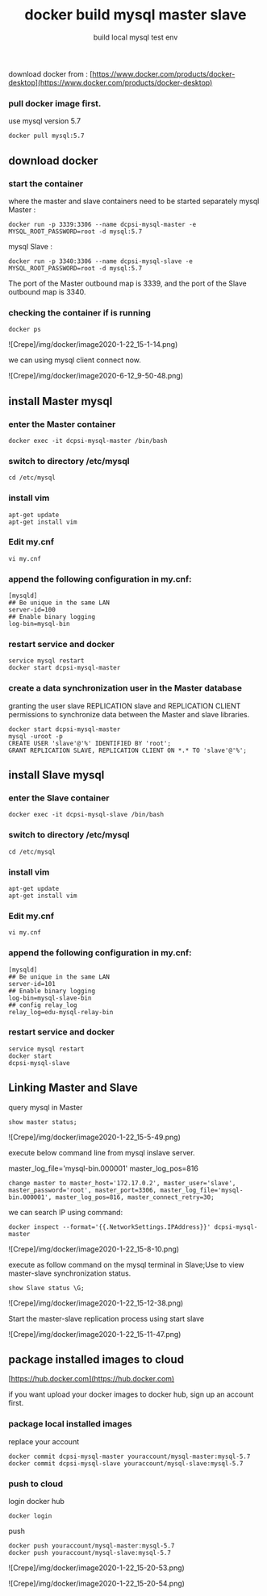 ﻿---
layout: post
title: docker build mysql master slave
subtitle: build local mysql test env
tags: [technology]
comments: true
---

download docker from : [https://www.docker.com/products/docker-desktop](https://www.docker.com/products/docker-desktop)

### pull docker image first.
use mysql version 5.7    
~~~
docker pull mysql:5.7
~~~

## download docker

### start the container
where the master and slave containers need to be started separately
mysql Master :
~~~
docker run -p 3339:3306 --name dcpsi-mysql-master -e MYSQL_ROOT_PASSWORD=root -d mysql:5.7
~~~
mysql Slave :
~~~
docker run -p 3340:3306 --name dcpsi-mysql-slave -e MYSQL_ROOT_PASSWORD=root -d mysql:5.7
~~~
The port of the Master outbound map is 3339, and the port of the Slave outbound map is 3340.


### checking the container if is running
~~~
docker ps
~~~

![Crepe]/img/docker/image2020-1-22_15-1-14.png) 

we can using mysql client connect now.

![Crepe]/img/docker/image2020-6-12_9-50-48.png)

## install Master mysql

### enter the Master container
~~~
docker exec -it dcpsi-mysql-master /bin/bash
~~~

### switch to directory /etc/mysql
~~~
cd /etc/mysql
~~~

### install vim
~~~
apt-get update
apt-get install vim
~~~

### Edit my.cnf
~~~
vi my.cnf
~~~

### append the following configuration in my.cnf:
~~~
[mysqld]
## Be unique in the same LAN
server-id=100 
## Enable binary logging
log-bin=mysql-bin
~~~
### restart service and docker
~~~
service mysql restart
docker start dcpsi-mysql-master
~~~
### create a data synchronization user in the Master database

granting the user slave REPLICATION slave and REPLICATION CLIENT permissions to synchronize data between the Master and slave libraries.

~~~
docker start dcpsi-mysql-master
mysql -uroot -p
CREATE USER 'slave'@'%' IDENTIFIED BY 'root';
GRANT REPLICATION SLAVE, REPLICATION CLIENT ON *.* TO 'slave'@'%';
~~~

## install Slave mysql

### enter the Slave container
~~~
docker exec -it dcpsi-mysql-slave /bin/bash
~~~

### switch to directory /etc/mysql
~~~
cd /etc/mysql
~~~

### install vim
~~~
apt-get update
apt-get install vim
~~~

### Edit my.cnf
~~~
vi my.cnf
~~~

### append the following configuration in my.cnf:
~~~
[mysqld]
## Be unique in the same LAN
server-id=101 
## Enable binary logging
log-bin=mysql-slave-bin
## config relay_log
relay_log=edu-mysql-relay-bin 
~~~

### restart service and docker
~~~
service mysql restart
docker start
dcpsi-mysql-slave
~~~

## Linking Master and Slave

query mysql in Master
~~~
show master status;
~~~

![Crepe]/img/docker/image2020-1-22_15-5-49.png) 

execute below command line from mysql inslave server.

master_log_file='mysql-bin.000001'
master_log_pos=816
~~~
change master to master_host='172.17.0.2', master_user='slave', master_password='root', master_port=3306, master_log_file='mysql-bin.000001', master_log_pos=816, master_connect_retry=30;
~~~
we can search IP using command:
~~~
docker inspect --format='{{.NetworkSettings.IPAddress}}' dcpsi-mysql-master
~~~

![Crepe]/img/docker/image2020-1-22_15-8-10.png)

execute as follow command on the mysql terminal in Slave;Use to view master-slave synchronization status.
~~~
show Slave status \G;
~~~

![Crepe]/img/docker/image2020-1-22_15-12-38.png)

Start the master-slave replication process using start slave

![Crepe]/img/docker/image2020-1-22_15-11-47.png)

## package installed images to cloud

[https://hub.docker.com](https://hub.docker.com)

if you want upload your docker images to docker hub, sign up an account first.

### package local installed images    

replace your account
~~~
docker commit dcpsi-mysql-master youraccount/mysql-master:mysql-5.7
docker commit dcpsi-mysql-slave youraccount/mysql-slave:mysql-5.7
~~~

### push to cloud
login docker hub
~~~
docker login
~~~

push 
~~~
docker push youraccount/mysql-master:mysql-5.7
docker push youraccount/mysql-slave:mysql-5.7
~~~

![Crepe]/img/docker/image2020-1-22_15-20-53.png) 

![Crepe]/img/docker/image2020-1-22_15-20-54.png)

